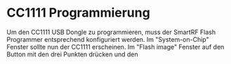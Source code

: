 # CC1111 Programmierung

Um den CC1111 USB Dongle zu programmieren, muss der SmartRF Flash Programmer entsprechend konfiguriert werden. Im "System-on-Chip" Fenster sollte nun der CC1111 erscheinen. Im "Flash image" Fenster auf den Button mit den drei Punkten drücken und den


